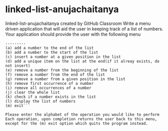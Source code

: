 # linked-list-anujachaitanya
linked-list-anujachaitanya created by GitHub Classroom
Write a menu driven application that will aid the user in keeping track of a list of numbers. Your application should provide the user with the following menu

```Main Menu
---------
(a) add a number to the end of the list
(b) add a number to the start of the list
(c) insert a number at a given position in the list
(d) add a unique item on the list at the end(if it alreay exists, do not insert)
(e) remove a number from the beginning of the list
(f) remove a number from the end of the list
(g) remove a number from a given position in the list
(h) remove first occurrence of a number
(i) remove all occurrences of a number
(j) clear the whole list
(k) check if a number exists in the list
(l) display the list of numbers
(m) exit```

Please enter the alphabet of the operation you would like to perform
Each operation, upon completion returns the user back to this menu, except for the (m) exit option which quits the program instead.
